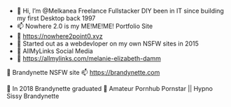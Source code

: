 - 👋 Hi, I’m @Melkanea Freelance Fullstacker DIY been in IT since building my first Desktop back 1997
- 📫 Nowhere 2.0 is my ME!ME!ME! Portfolio Site 
- 👀 https://nowhere2point0.xyz
- 🌱 Started out as a webdevloper on my own NSFW sites in 2015 
- 👋 AllMyLinks Social Media
- 👋 https://allmylinks.com/melanie-elizabeth-damm


💞️ Brandynette NSFW site
📫 https://brandynette.com


💞️ In 2018 Brandynette graduated 
💞️ Amateur Pornhub Pornstar || Hypno Sissy Brandynette

